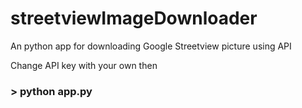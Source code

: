 # streetviewImageDownloader
An python app for downloading Google Streetview picture using API

Change API key with your own then
### > python app.py
